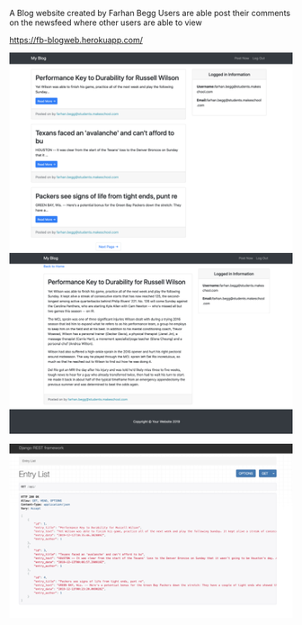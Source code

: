 A Blog website created by Farhan Begg
Users are able post their comments on the newsfeed
where other users are able to view

https://fb-blogweb.herokuapp.com/

![picture](/screenshots/1.png)
![picture](/screenshots/2.png)

![picture](/screenshots/rest.png)
